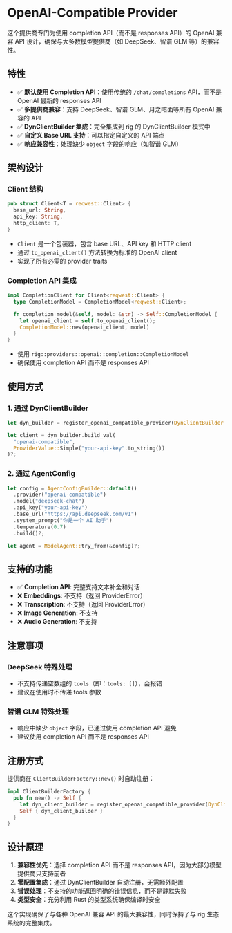 # OpenAI-Compatible Provider

这个提供商专门为使用 completion API（而不是 responses API）的 OpenAI 兼容 API 设计，确保与大多数模型提供商（如 DeepSeek、智谱 GLM 等）的兼容性。

## 特性

- ✅ **默认使用 Completion API**：使用传统的 `/chat/completions` API，而不是 OpenAI 最新的 responses API
- ✅ **多提供商兼容**：支持 DeepSeek、智谱 GLM、月之暗面等所有 OpenAI 兼容的 API
- ✅ **DynClientBuilder 集成**：完全集成到 rig 的 DynClientBuilder 模式中
- ✅ **自定义 Base URL 支持**：可以指定自定义的 API 端点
- ✅ **响应兼容性**：处理缺少 `object` 字段的响应（如智谱 GLM）

## 架构设计

### Client 结构

```rust
pub struct Client<T = reqwest::Client> {
  base_url: String,
  api_key: String,
  http_client: T,
}
```

- `Client` 是一个包装器，包含 base URL、API key 和 HTTP client
- 通过 `to_openai_client()` 方法转换为标准的 OpenAI client
- 实现了所有必需的 provider traits

### Completion API 集成

```rust
impl CompletionClient for Client<reqwest::Client> {
  type CompletionModel = CompletionModel<reqwest::Client>;

  fn completion_model(&self, model: &str) -> Self::CompletionModel {
    let openai_client = self.to_openai_client();
    CompletionModel::new(openai_client, model)
  }
}
```

- 使用 `rig::providers::openai::completion::CompletionModel`
- 确保使用 completion API 而不是 responses API

## 使用方式

### 1. 通过 DynClientBuilder

```rust
let dyn_builder = register_openai_compatible_provider(DynClientBuilder::new());

let client = dyn_builder.build_val(
  "openai-compatible",
  ProviderValue::Simple("your-api-key".to_string())
)?;
```

### 2. 通过 AgentConfig

```rust
let config = AgentConfigBuilder::default()
  .provider("openai-compatible")
  .model("deepseek-chat")
  .api_key("your-api-key")
  .base_url("https://api.deepseek.com/v1")
  .system_prompt("你是一个 AI 助手")
  .temperature(0.7)
  .build()?;

let agent = ModelAgent::try_from(&config)?;
```

## 支持的功能

- ✅ **Completion API**: 完整支持文本补全和对话
- ❌ **Embeddings**: 不支持（返回 ProviderError）
- ❌ **Transcription**: 不支持（返回 ProviderError）
- ❌ **Image Generation**: 不支持
- ❌ **Audio Generation**: 不支持

## 注意事项

### DeepSeek 特殊处理
- 不支持传递空数组的 `tools`（即：`tools: []`），会报错
- 建议在使用时不传递 tools 参数

### 智谱 GLM 特殊处理
- 响应中缺少 `object` 字段，已通过使用 completion API 避免
- 建议使用 completion API 而不是 responses API

## 注册方式

提供商在 `ClientBuilderFactory::new()` 时自动注册：

```rust
impl ClientBuilderFactory {
  pub fn new() -> Self {
    let dyn_client_builder = register_openai_compatible_provider(DynClientBuilder::new());
    Self { dyn_client_builder }
  }
}
```

## 设计原理

1. **兼容性优先**：选择 completion API 而不是 responses API，因为大部分模型提供商只支持前者
2. **零配置集成**：通过 DynClientBuilder 自动注册，无需额外配置
3. **错误处理**：不支持的功能返回明确的错误信息，而不是静默失败
4. **类型安全**：充分利用 Rust 的类型系统确保编译时安全

这个实现确保了与各种 OpenAI 兼容 API 的最大兼容性，同时保持了与 rig 生态系统的完整集成。
